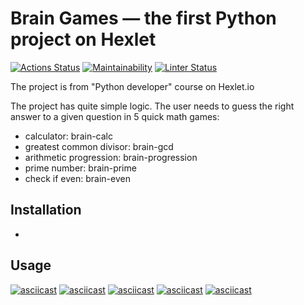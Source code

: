 # Brain Games — the first Python project on Hexlet
[![Actions Status](https://github.com/dutlov/python-project-lvl1/workflows/hexlet-check/badge.svg)](https://github.com/dutlov/python-project-lvl1/actions)
[![Maintainability](https://api.codeclimate.com/v1/badges/98238cebc25c318600c9/maintainability)](https://codeclimate.com/github/dutlov/python-project-lvl1/maintainability)
[![Linter Status](https://github.com/dutlov/python-project-lvl1/workflows/linter-check/badge.svg)](https://github.com/dutlov/python-project-lvl1/actions)

The project is from "Python developer" course on Hexlet.io

The project has quite simple logic. The user needs to guess the right answer to a given question in 5 quick math games:
- calculator: brain-calc
- greatest common divisor: brain-gcd
- arithmetic progression: brain-progression
- prime number: brain-prime
- check if even: brain-even

## Installation
-

## Usage
[![asciicast](https://asciinema.org/a/WyVUv3FE2GfzWE2NbCyImPdj4.svg)](https://asciinema.org/a/WyVUv3FE2GfzWE2NbCyImPdj4)
[![asciicast](https://asciinema.org/a/yDhx6k83Q3W666Noh1pZ4U7JH.svg)](https://asciinema.org/a/yDhx6k83Q3W666Noh1pZ4U7JH)
[![asciicast](https://asciinema.org/a/RNzrtGyGyU7PVBzlKvI5nyRQB.svg)](https://asciinema.org/a/RNzrtGyGyU7PVBzlKvI5nyRQB)
[![asciicast](https://asciinema.org/a/XdfF9OopDVZqBjh0DUUATiY0u.svg)](https://asciinema.org/a/XdfF9OopDVZqBjh0DUUATiY0u)
[![asciicast](https://asciinema.org/a/klesoduSLF5Ab55g6tXpLa832.svg)](https://asciinema.org/a/klesoduSLF5Ab55g6tXpLa832)

